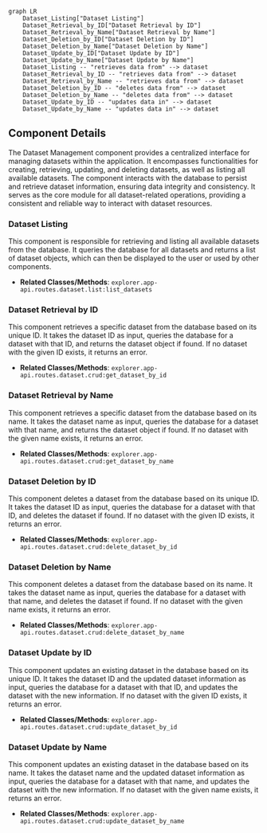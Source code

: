 ```mermaid
graph LR
    Dataset_Listing["Dataset Listing"]
    Dataset_Retrieval_by_ID["Dataset Retrieval by ID"]
    Dataset_Retrieval_by_Name["Dataset Retrieval by Name"]
    Dataset_Deletion_by_ID["Dataset Deletion by ID"]
    Dataset_Deletion_by_Name["Dataset Deletion by Name"]
    Dataset_Update_by_ID["Dataset Update by ID"]
    Dataset_Update_by_Name["Dataset Update by Name"]
    Dataset_Listing -- "retrieves data from" --> dataset
    Dataset_Retrieval_by_ID -- "retrieves data from" --> dataset
    Dataset_Retrieval_by_Name -- "retrieves data from" --> dataset
    Dataset_Deletion_by_ID -- "deletes data from" --> dataset
    Dataset_Deletion_by_Name -- "deletes data from" --> dataset
    Dataset_Update_by_ID -- "updates data in" --> dataset
    Dataset_Update_by_Name -- "updates data in" --> dataset
```

## Component Details

The Dataset Management component provides a centralized interface for managing datasets within the application. It encompasses functionalities for creating, retrieving, updating, and deleting datasets, as well as listing all available datasets. The component interacts with the database to persist and retrieve dataset information, ensuring data integrity and consistency. It serves as the core module for all dataset-related operations, providing a consistent and reliable way to interact with dataset resources.

### Dataset Listing
This component is responsible for retrieving and listing all available datasets from the database. It queries the database for all datasets and returns a list of dataset objects, which can then be displayed to the user or used by other components.
- **Related Classes/Methods**: `explorer.app-api.routes.dataset.list:list_datasets`

### Dataset Retrieval by ID
This component retrieves a specific dataset from the database based on its unique ID. It takes the dataset ID as input, queries the database for a dataset with that ID, and returns the dataset object if found. If no dataset with the given ID exists, it returns an error.
- **Related Classes/Methods**: `explorer.app-api.routes.dataset.crud:get_dataset_by_id`

### Dataset Retrieval by Name
This component retrieves a specific dataset from the database based on its name. It takes the dataset name as input, queries the database for a dataset with that name, and returns the dataset object if found. If no dataset with the given name exists, it returns an error.
- **Related Classes/Methods**: `explorer.app-api.routes.dataset.crud:get_dataset_by_name`

### Dataset Deletion by ID
This component deletes a dataset from the database based on its unique ID. It takes the dataset ID as input, queries the database for a dataset with that ID, and deletes the dataset if found. If no dataset with the given ID exists, it returns an error.
- **Related Classes/Methods**: `explorer.app-api.routes.dataset.crud:delete_dataset_by_id`

### Dataset Deletion by Name
This component deletes a dataset from the database based on its name. It takes the dataset name as input, queries the database for a dataset with that name, and deletes the dataset if found. If no dataset with the given name exists, it returns an error.
- **Related Classes/Methods**: `explorer.app-api.routes.dataset.crud:delete_dataset_by_name`

### Dataset Update by ID
This component updates an existing dataset in the database based on its unique ID. It takes the dataset ID and the updated dataset information as input, queries the database for a dataset with that ID, and updates the dataset with the new information. If no dataset with the given ID exists, it returns an error.
- **Related Classes/Methods**: `explorer.app-api.routes.dataset.crud:update_dataset_by_id`

### Dataset Update by Name
This component updates an existing dataset in the database based on its name. It takes the dataset name and the updated dataset information as input, queries the database for a dataset with that name, and updates the dataset with the new information. If no dataset with the given name exists, it returns an error.
- **Related Classes/Methods**: `explorer.app-api.routes.dataset.crud:update_dataset_by_name`
